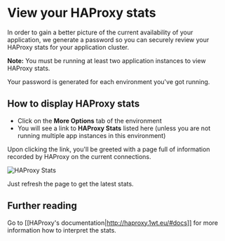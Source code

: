 # View your HAProxy stats

In order to gain a better picture of the current availability of your application, we generate a password so you can securely review your HAProxy stats for your application cluster.

**Note:** You must be running at least two application instances to view HAProxy stats.

Your password is generated for each environment you've got running.

## How to display HAProxy stats

  - Click on the **More Options** tab of the environment
  - You will see a link to **HAProxy Stats** listed here (unless you are not running multiple app instances in this environment)

Upon clicking the link, you'll be greeted with a page full of information recorded by HAProxy on the current connections.

![HAProxy Stats](images/haproxy_stats.jpg)

Just refresh the page to get the latest stats.

## Further reading

Go to [[HAProxy's documentation|http://haproxy.1wt.eu/#docs]] for more information how to interpret the stats.


